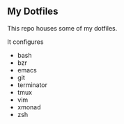 My Dotfiles
-----------

This repo houses some of my dotfiles.

It configures

  - bash
  - bzr
  - emacs
  - git
  - terminator
  - tmux
  - vim
  - xmonad
  - zsh
